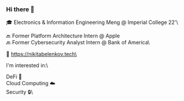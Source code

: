 ### Hi there 👋

🎓 Electronics & Information Engineering Meng @ Imperial College 22'\

🔙 Former Platform Architecture Intern @ Apple\
🔙 Former Cybersecurity Analyst Intern @ Bank of America\

🔗 https://nikitabelenkov.tech\

I'm interested in:\

DeFi 🚀\
Cloud Computing ☁️\
Security 🔒\


